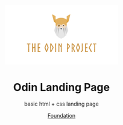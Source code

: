 <div align="center">
<a href="https://theodinproject.com/"><img src="https://github.com/yousefelassal/odin-recipes/blob/main/images/top%20logo.png?raw=true" width="300px" height="auto"></a>
<h1>Odin Landing Page</h1>
<p>basic html + css landing page</p>
<p><a href="https://www.theodinproject.com/paths/foundations/courses/foundations">Foundation</a></p>
</div>
